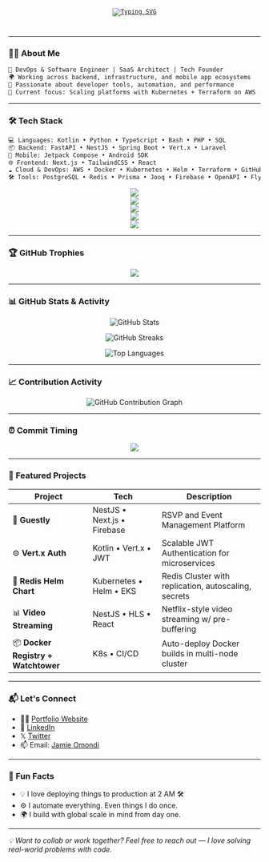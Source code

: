 <!-- TYPING ANIMATION HEADER -->
<code align="center">

[![Typing SVG](https://readme-typing-svg.demolab.com/?font=Fira+Code&weight=500&size=15&pause=1000&color=36BCF7FF&center=true&vCenter=true&width=435&lines=Hi%2C+I%27m+Jamie+Omondi!;Backend+%7C+DevOps+%7C+Mobile+Engineer;Kotlin+%7C+FastAPI+%7C+Next.js+%7C+Terraform+%7C+AI/ML;Always+building+things+that+scale+%F0%9F%9A%80)](https://git.io/typing-svg)

</code>

---

### 👨‍💻 About Me

```txt
💼 DevOps & Software Engineer | SaaS Architect | Tech Founder  
🌍 Working across backend, infrastructure, and mobile app ecosystems  
📌 Passionate about developer tools, automation, and performance  
🚀 Current focus: Scaling platforms with Kubernetes + Terraform on AWS
````

---

### 🛠️ Tech Stack

```txt
💻 Languages: Kotlin • Python • TypeScript • Bash • PHP • SQL  
📦 Backend: FastAPI • NestJS • Spring Boot • Vert.x • Laravel  
📱 Mobile: Jetpack Compose • Android SDK  
🌐 Frontend: Next.js • TailwindCSS • React  
☁️ Cloud & DevOps: AWS • Docker • Kubernetes • Helm • Terraform • GitHub Actions  
🛠 Tools: PostgreSQL • Redis • Prisma • Jooq • Firebase • OpenAPI • Flyway
```
<p align="center"> 
<img src="https://skillicons.dev/icons?i=python,kotlin,ts,js,php,java,html,css,tailwind,bash,git,cpp,c,go" /> <br/> 
<img src="https://skillicons.dev/icons?i=nextjs,vite,react,nestjs,fastapi,flask,spring,laravel,express,bun" /> <br/>
<img src="https://skillicons.dev/icons?i=postgres,mysql,redis,firebase,mongodb,prisma" /> <br/>
<img src="https://skillicons.dev/icons?i=docker,kubernetes,terraform,linux,githubactions,jenkins,nginx,maven,gradle,androidstudio" /> <br/>
<img src="https://skillicons.dev/icons?i=kafka,arduino,rabbitmq" /> <br />
</p>

---

### 🏆 GitHub Trophies
<p align="center"> <img src="https://github-profile-trophy.vercel.app/?username=jamie-codez&theme=darkhub&row=1&column=9" /> </p>

---

### 📊 GitHub Stats & Activity

<p align="center">
  <img src="https://github-readme-stats.vercel.app/api?username=jamie-codez&show_icons=true&theme=radical&include_all_commits=true" alt="GitHub Stats" />
</p>

<p align="center">
  <img src="https://github-readme-streak-stats.herokuapp.com/?user=jamie-codez&theme=radical" alt="GitHub Streaks" />
</p>

<p align="center">
  <img src="https://github-readme-stats.vercel.app/api/top-langs/?username=jamie-codez&layout=compact&theme=radical" alt="Top Languages" />
</p>

---

### 📈 Contribution Activity

<p align="center">
  <img src="https://github-readme-activity-graph.vercel.app/graph?username=jamie-codez&theme=react-dark&custom_title=GitHub+Commit+Activity" alt="GitHub Contribution Graph" />
</p>

---

### ⏰ Commit Timing

<p align="center">
  <img src="https://ssr-contributions-svg.vercel.app/_/jamie-codez?chart=3dbar&format=svg">
</p>


---

### 🚀 Featured Projects

| Project                             | Tech                        | Description                                          |
| ----------------------------------- | --------------------------- | ---------------------------------------------------- |
| 🎉 **Guestly**                      | NestJS • Next.js • Firebase | RSVP and Event Management Platform                   |
| ⚙️ **Vert.x Auth**                  | Kotlin • Vert.x • JWT       | Scalable JWT Authentication for microservices        |
| 🧩 **Redis Helm Chart**             | Kubernetes • Helm • EKS     | Redis Cluster with replication, autoscaling, secrets |
| 📊 **Video Streaming**              | NestJS • HLS • React        | Netflix-style video streaming w/ pre-buffering       |
| 📦 **Docker Registry + Watchtower** | K8s • CI/CD                 | Auto-deploy Docker builds in multi-node cluster      |

---

### 📬 Let's Connect

* 🧑‍💻 [Portfolio Website](#)
* 💼 [LinkedIn](https://linkedin.com/in/james-omondi)
* 𝕏 [Twitter](https://x.com/JamieCodez)
* 📫 Email: [Jamie Omondi](mailto:cruiseomondi90@gmail.com)

---

### 🧠 Fun Facts

* 💡 I love deploying things to production at 2 AM 🛠️
* ⚙️ I automate everything. Even things I do once.
* 🌍 I build with global scale in mind from day one.

---

<i>💡 Want to collab or work together? Feel free to reach out — I love solving real-world problems with code.</i>

